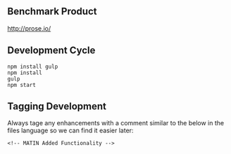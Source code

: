## Benchmark Product

http://prose.io/

## Development Cycle

```
npm install gulp
npm install
gulp
npm start
```

## Tagging Development

Always tage any enhancements with a comment similar to the below in the files language so we can find it easier later:

```
<!-- MATIN Added Functionality -->
```

